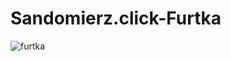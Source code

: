 

# Sandomierz.click-Furtka

![furtka](https://a.fsdn.com/con/app/proj/sandomierz-clickfurtka/screenshots/Zrzut%20ekranu%20z%202018-08-28%2009-59-23.png/max/max/1)

